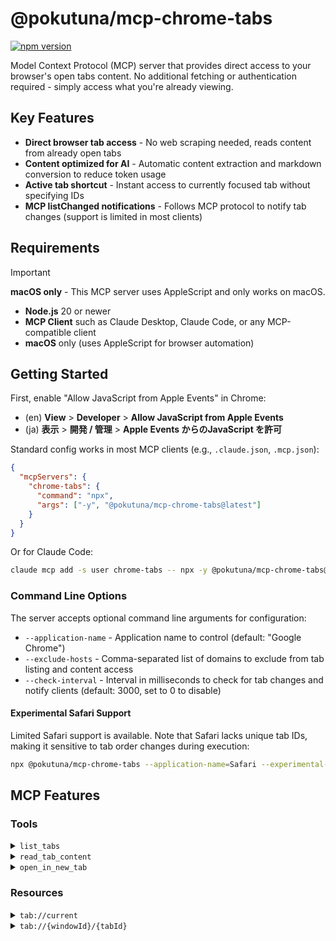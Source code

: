 # @pokutuna/mcp-chrome-tabs

[![npm version](https://badge.fury.io/js/@pokutuna%2Fmcp-chrome-tabs.svg)](https://badge.fury.io/js/@pokutuna%2Fmcp-chrome-tabs)

Model Context Protocol (MCP) server that provides direct access to your browser's open tabs content. No additional fetching or authentication required - simply access what you're already viewing.

## Key Features

- **Direct browser tab access** - No web scraping needed, reads content from already open tabs
- **Content optimized for AI** - Automatic content extraction and markdown conversion to reduce token usage
- **Active tab shortcut** - Instant access to currently focused tab without specifying IDs
- **MCP listChanged notifications** - Follows MCP protocol to notify tab changes (support is limited in most clients)

## Requirements

> [!IMPORTANT]  
> **macOS only** - This MCP server uses AppleScript and only works on macOS.

- **Node.js** 20 or newer
- **MCP Client** such as Claude Desktop, Claude Code, or any MCP-compatible client
- **macOS** only (uses AppleScript for browser automation)

## Getting Started

First, enable "Allow JavaScript from Apple Events" in Chrome:

- (en) **View** > **Developer** > **Allow JavaScript from Apple Events**
- (ja) **表示** > **開発 / 管理** > **Apple Events からのJavaScript を許可**

Standard config works in most MCP clients (e.g., `.claude.json`, `.mcp.json`):

```json
{
  "mcpServers": {
    "chrome-tabs": {
      "command": "npx",
      "args": ["-y", "@pokutuna/mcp-chrome-tabs@latest"]
    }
  }
}
```

Or for Claude Code:

```bash
claude mcp add -s user chrome-tabs -- npx -y @pokutuna/mcp-chrome-tabs@latest
```

### Command Line Options

The server accepts optional command line arguments for configuration:

- `--application-name` - Application name to control (default: "Google Chrome")
- `--exclude-hosts` - Comma-separated list of domains to exclude from tab listing and content access
- `--check-interval` - Interval in milliseconds to check for tab changes and notify clients (default: 3000, set to 0 to disable)

#### Experimental Safari Support

Limited Safari support is available. Note that Safari lacks unique tab IDs, making it sensitive to tab order changes during execution:

```bash
npx @pokutuna/mcp-chrome-tabs --application-name=Safari --experimental-browser=safari
```

## MCP Features

### Tools

<details>
<summary><code>list_tabs</code></summary>

List all open tabs in the user's browser with their titles, URLs, and tab references.

- Returns: Markdown formatted list of tabs with tab IDs for reference

</details>

<details>
<summary><code>read_tab_content</code></summary>

Get readable content from a tab in the user's browser.

- `id` (optional): Tab reference from `list_tabs` output (e.g., `ID:12345:67890`)
- If `id` is omitted, uses the currently active tab
- Returns: Clean, readable content extracted using Mozilla Readability

</details>

<details>
<summary><code>open_in_new_tab</code></summary>

Open a URL in a new tab to present content or enable user interaction with webpages.

- `url` (required): URL to open in the browser

</details>

### Resources

<details>
<summary><code>tab://current</code></summary>

Resource representing the content of the currently active tab.

- **URI**: `tab://current`
- **MIME type**: `text/markdown`
- **Content**: Real-time content of the active browser tab

</details>

<details>
<summary><code>tab://{windowId}/{tabId}</code></summary>

Resource template for accessing specific tabs.

- **URI pattern**: `tab://{windowId}/{tabId}`
- **MIME type**: `text/markdown`
- **Content**: Content of the specified tab
- Resources are dynamically generated based on currently open tabs

</details>
